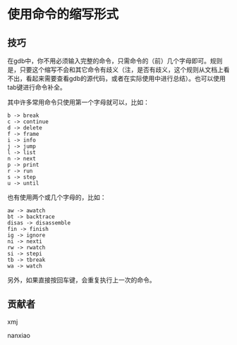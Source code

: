 # 使用命令的缩写形式

## 技巧

在gdb中，你不用必须输入完整的命令，只需命令的（前）几个字母即可。规则是，只要这个缩写不会和其它命令有歧义（注，是否有歧义，这个规则从文档上看不出，看起来需要查看gdb的源代码，或者在实际使用中进行总结）。也可以使用tab键进行命令补全。

其中许多常用命令只使用第一个字母就可以，比如：

	b -> break
	c -> continue
	d -> delete
	f -> frame
	i -> info
	j -> jump
	l -> list
	n -> next
	p -> print
	r -> run
	s -> step
	u -> until

也有使用两个或几个字母的，比如：  

	aw -> awatch
	bt -> backtrace
	disas -> disassemble
	fin -> finish
	ig -> ignore
	ni -> nexti
	rw -> rwatch
	si -> stepi
	tb -> tbreak
	wa -> watch
	
另外，如果直接按回车键，会重复执行上一次的命令。

## 贡献者

xmj

nanxiao

